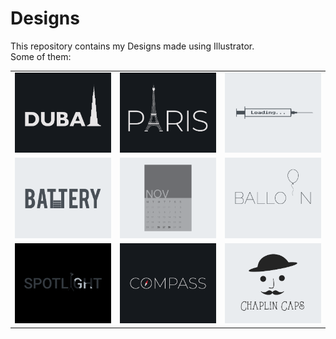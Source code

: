 # Designs
This repository contains my Designs made using Illustrator.<br>
Some of them:<br>
<table>
<tr><td><img src="./2020-12/png/14.12.2020.png"></td><td><img src="./2020-12/png/18.12.2020.png"></td><td><img src="./2020-11/png/30.11.2020.png"></td></tr>
<tr><td><img src="./2020-11/png/28.11.2020.png"></td><td><img src="./2020-11/png/26.11.2020.png"></td><td><img src="./2020-11/png/22.11.2020.png"></td></tr>
<tr><td><img src="./2020-11/png/21.11.2020.png"></td><td><img src="./2020-12/png/12.12.2020.png"></td><td><img src="./2020-11/png/18.11.2020.png"></td></tr>
</table>
